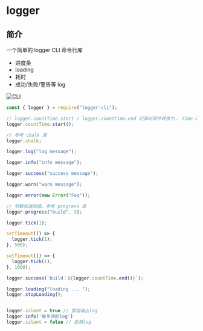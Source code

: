 # logger

## 简介

一个简单的 logger CLI 命令行库

- 进度条
- loading
- 耗时
- 成功/失败/警告等 log

![CLI](https://qiniu-image.qtshe.com/1635755046583_939.png)

```javascript
const { logger } = require("logger-cli");

// logger.countTime.start / logger.countTime.end 记录时间并转换为： time ms/ time s
logger.countTime.start();

// 参考 chalk 库
logger.chalk;

logger.log("log message");

logger.info("info message");

logger.success("success message");

logger.warn("warn message");

logger.error(new Error("Foo"));

// 参数和返回值，参考 progress 库
logger.progress("build", 3);

logger.tick(1);

setTimeout(() => {
  logger.tick(1);
}, 500);

setTimeout(() => {
  logger.tick(1);
}, 1000);

logger.success(`build：${logger.countTime.end()}`);

logger.loading("loading ... ");
logger.stopLoading();


logger.silent = true // 禁用输出log
logger.info('被关闭的log')
logger.silent = false // 启用log
```
